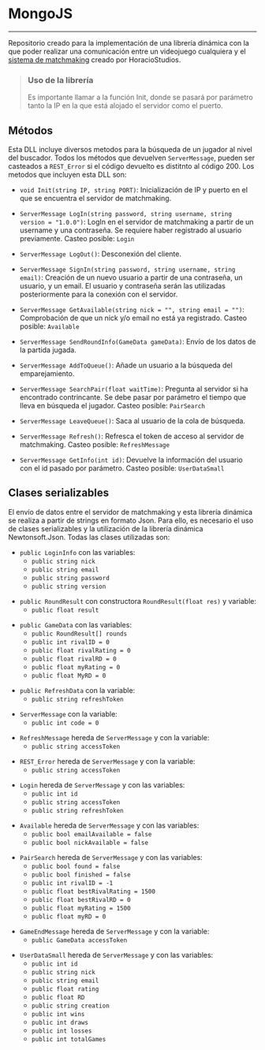 # MongoJS
___

Repositorio creado para la implementación de una librería dinámica con la que poder realizar una comunicación entre un videojuego cualquiera y el [sistema de matchmaking] creado por HoracioStudios.

>### Uso de la librería
>Es importante llamar a la función Init, donde se pasará por parámetro tanto la IP en la que está alojado el servidor como el puerto.

[sistema de matchmaking]: https://github.com/HoracioStudios/Matchmaking-Server


## Métodos

Esta DLL incluye diversos metodos para la búsqueda de un jugador al nivel del buscador. Todos los métodos que devuelven `ServerMessage`, pueden ser casteados a `REST_Error` si el código devuelto es distitnto al código 200. Los metodos que incluyen esta DLL son:

- `void Init(string IP, string PORT)`: Inicialización de IP y puerto en el que se encuentra el servidor de matchmaking.
>
- `ServerMessage LogIn(string password, string username, string version = "1.0.0")`: LogIn en el servidor de matchmaking a partir de un username y una contraseña. Se requiere haber registrado al usuario previamente. Casteo posible: `Login`
>
- `ServerMessage LogOut()`: Desconexión del cliente.
>
- `ServerMessage SignIn(string password, string username, string email)`: Creación de un nuevo usuario a partir de una contraseña, un usuario, y un email. El usuario y contraseña serán las utilizadas posteriormente para la conexión con el servidor.
>
- `ServerMessage GetAvailable(string nick = "", string email = "")`: Comprobación de que un nick y/o email no está ya registrado. Casteo posible: `Available`
>
- `ServerMessage SendRoundInfo(GameData gameData)`: Envío de los datos de la partida jugada.
>
- `ServerMessage AddToQueue()`: Añade un usuario a la búsqueda del emparejamiento.
>
- `ServerMessage SearchPair(float waitTime)`: Pregunta al servidor si ha encontrado contrincante. Se debe pasar por parámetro el tiempo que lleva en búsqueda el jugador. Casteo posible: `PairSearch`
>
- `ServerMessage LeaveQueue()`: Saca al usuario de la cola de búsqueda.
>
- `ServerMessage Refresh()`: Refresca el token de acceso al servidor de matchmaking. Casteo posible: `RefreshMessage`
>
- `ServerMessage GetInfo(int id)`: Devuelve la información del usuario con el id pasado por parámetro. Casteo posible: `UserDataSmall`

## Clases serializables

El envío de datos entre el servidor de matchmaking y esta librería dinámica se realiza a partir de strings en formato Json. Para ello, es necesario el uso de clases serializables y la utilización de la librería dinámica Newtonsoft.Json. Todas las clases utilizadas son:

- `public LoginInfo` con las variables:
    - `public string nick`
    - `public string email`
    - `public string password`
    - `public string version` 
>
- `public RoundResult` con constructora `RoundResult(float res)` y variable:
    - `public float result`
>
- `public GameData` con las variables:
    - `public RoundResult[] rounds`
    - `public int rivalID = 0`
    - `public float rivalRating = 0`
    - `public float rivalRD = 0`
    - `public float myRating = 0`
    - `public float MyRD = 0`
>
-  `public RefreshData` con la variable:
    - `public string refreshToken`
>
- `ServerMessage` con la variable:
    - `public int code = 0`
>
- `RefreshMessage` hereda de `ServerMessage` y con la variable:
    - `public string accessToken`
>
- `REST_Error` hereda de `ServerMessage` y con la variable:
    - `public string accessToken`
>
- `Login` hereda de `ServerMessage` y con las variables:
    - `public int id`
    - `public string accessToken`
    - `public string refreshToken`
>
- `Available` hereda de `ServerMessage` y con las variables:
    - `public bool emailAvailable = false`
    - `public bool nickAvailable = false`
>
- `PairSearch` hereda de `ServerMessage` y con las variables:
    - `public bool found = false`
    - `public bool finished = false`
    - `public int rivalID = -1`
    - `public float bestRivalRating = 1500`
    - `public float bestRivalRD = 0`
    - `public float myRating = 1500`
    - `public float myRD = 0`
>
- `GameEndMessage` hereda de `ServerMessage` y con la variable:
    - `public GameData accessToken`
>
- `UserDataSmall` hereda de `ServerMessage` y con las variables:
    - `public int id`
    - `public string nick`
    - `public string email`
    - `public float rating`
    - `public float RD`
    - `public string creation`
    - `public int wins`
    - `public int draws`
    - `public int losses`
    - `public int totalGames`
